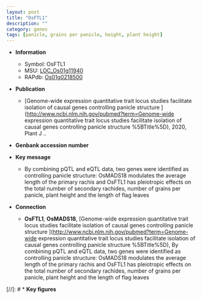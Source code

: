```yaml
---
layout: post
title: "OsFTL1"
description: ""
category: genes
tags: [panicle, grains per panicle, height, plant height]
---
```


* **Information**  
    + Symbol: OsFTL1  
    + MSU: [LOC_Os01g11940](http://rice.uga.edu/cgi-bin/ORF_infopage.cgi?orf=LOC_Os01g11940)  
    + RAPdb: [Os01g0218500](http://rapdb.dna.affrc.go.jp/viewer/gbrowse_details/irgsp1?name=Os01g0218500)  

* **Publication**  
    + [Genome-wide expression quantitative trait locus studies facilitate isolation of causal genes controlling panicle structure ](http://www.ncbi.nlm.nih.gov/pubmed?term=Genome-wide expression quantitative trait locus studies facilitate isolation of causal genes controlling panicle structure %5BTitle%5D), 2020, Plant J ..

* **Genbank accession number**  

* **Key message**  
    + By combining pQTL and eQTL data, two genes were identified as controlling panicle structure: OsMADS18 modulates the average length of the primary rachis and OsFTL1 has pleiotropic effects on the total number of secondary rachides, number of grains per panicle, plant height and the length of flag leaves

* **Connection**  
    + __OsFTL1__, __OsMADS18__, [Genome-wide expression quantitative trait locus studies facilitate isolation of causal genes controlling panicle structure ](http://www.ncbi.nlm.nih.gov/pubmed?term=Genome-wide expression quantitative trait locus studies facilitate isolation of causal genes controlling panicle structure %5BTitle%5D),  By combining pQTL and eQTL data, two genes were identified as controlling panicle structure: OsMADS18 modulates the average length of the primary rachis and OsFTL1 has pleiotropic effects on the total number of secondary rachides, number of grains per panicle, plant height and the length of flag leaves

[//]: # * **Key figures**  


